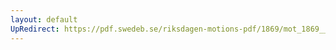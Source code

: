 ```yaml
---
layout: default
UpRedirect: https://pdf.swedeb.se/riksdagen-motions-pdf/1869/mot_1869__ak__00256/mot_1869__ak__00256_001.pdf
---
```


